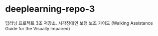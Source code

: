# deeplearning-repo-3
딥러닝 프로젝트 3조 저장소. 시각장애인 보행 보조 가이드 (Walking Assistance Guide for the Visually Impaired)
